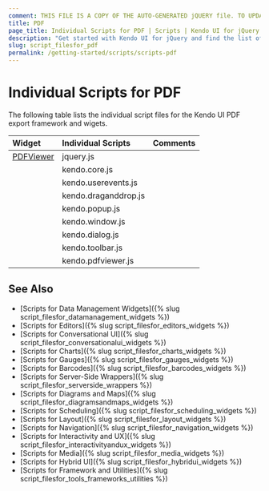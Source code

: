 ```yaml
---
comment: THIS FILE IS A COPY OF THE AUTO-GENERATED jQUERY file. TO UPDATE THE CONTENT, COPY THE NEW DEPENDENCIES FROM THE RELEVANT jQUERY FILE.
title: PDF
page_title: Individual Scripts for PDF | Scripts | Kendo UI for jQuery
description: "Get started with Kendo UI for jQuery and find the list of required script files for the Kendo UI PDF"
slug: script_filesfor_pdf
permalink: /getting-started/scripts/scripts-pdf
---
```


# Individual Scripts for PDF

The following table lists the individual script files for the Kendo UI PDF export framework and wigets.&nbsp;&nbsp;

| Widget | Individual Scripts | Comments |
| :---   | :---         | :---     |
| [PDFViewer](http://demos.telerik.com/kendo-ui/pdfviewer/index) | jquery.js | |
| | kendo.core.js | |
| | kendo.userevents.js | |
| | kendo.draganddrop.js | |
| | kendo.popup.js | |
| | kendo.window.js | |
| | kendo.dialog.js | |
| | kendo.toolbar.js | |
| | kendo.pdfviewer.js | |

## See Also

+ [Scripts for Data Management Widgets]({% slug script_filesfor_datamanagement_widgets %})
+ [Scripts for Editors]({% slug script_filesfor_editors_widgets %})
+ [Scripts for Conversational UI]({% slug script_filesfor_conversationalui_widgets %})
+ [Scripts for Charts]({% slug script_filesfor_charts_widgets %})
+ [Scripts for Gauges]({% slug script_filesfor_gauges_widgets %})
+ [Scripts for Barcodes]({% slug script_filesfor_barcodes_widgets %})
+ [Scripts for Server-Side Wrappers]({% slug script_filesfor_serverside_wrappers %})
+ [Scripts for Diagrams and Maps]({% slug script_filesfor_diagramsandmaps_widgets %})
+ [Scripts for Scheduling]({% slug script_filesfor_scheduling_widgets %})
+ [Scripts for Layout]({% slug script_filesfor_layout_widgets %})
+ [Scripts for Navigation]({% slug script_filesfor_navigation_widgets %})
+ [Scripts for Interactivity and UX]({% slug script_filesfor_interactivityandux_widgets %})
+ [Scripts for Media]({% slug script_filesfor_media_widgets %})
+ [Scripts for Hybrid UI]({% slug script_filesfor_hybridui_widgets %})
+ [Scripts for Framework and Utilities]({% slug script_filesfor_tools_frameworks_utilities %})

